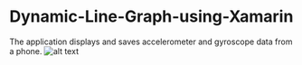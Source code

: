 # Dynamic-Line-Graph-using-Xamarin

The application displays and saves accelerometer and gyroscope data from a phone.
![alt text]([https://github.com/[username]/[reponame]/blob/[branch]/image.jpg?raw=true](https://github.com/DeAsianOne/Dynamic-Line-Graph-using-Xamarin/blob/main/_Images/App.jpg))
